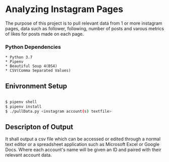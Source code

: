 # Analyzing Instagram Pages

The purpose of this project is to pull relevant data from 1 or more instagram pages, data such as follower, following, number of posts and varous metrics of likes for posts made on each page. 

### Python Dependencies
	* Python 3.7
	* Pipenv
	* Beautiful Soup 4(BS4)
	* CSV(Comma Separated Values)

## Enivronment Setup

```bash

$ pipenv shell
$ pipenv install 
$ ./pullData.py <instagram account(s) textfile>

```

## Descripton of Output

It shall output a csv file which can be accessed or edited through a normal text editor or a spreadsheet application such as Microsoft Excel or Google Docs. Where each account's name will be given an ID and paired with their relevant account data. 

